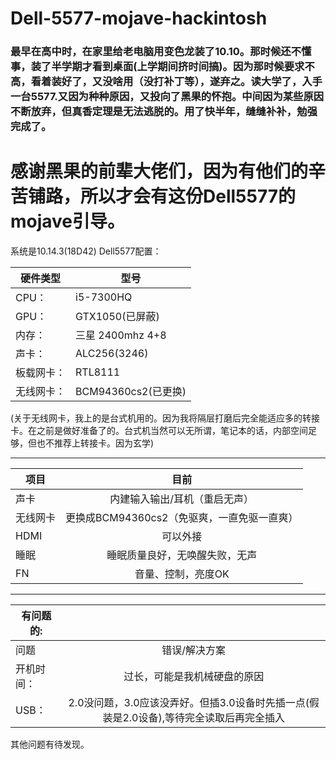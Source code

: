 # Dell-5577-mojave-hackintosh
### 最早在高中时，在家里给老电脑用变色龙装了10.10。那时候还不懂事，装了半学期才看到桌面(上学期间挤时间搞)。因为那时候要求不高，看着装好了，又没啥用（没打补丁等），遂弃之。读大学了，入手一台5577.又因为种种原因，又投向了黑果的怀抱。中间因为某些原因不断放弃，但真香定理是无法逃脱的。用了快半年，缝缝补补，勉强完成了。

# 感谢黑果的前辈大佬们，因为有他们的辛苦铺路，所以才会有这份Dell5577的mojave引导。 
系统是10.14.3(18D42)
Dell5577配置： 

 |硬件类型|型号|
 |---- | ----- |
|CPU：|i5-7300HQ|
|GPU：|GTX1050(已屏蔽)|
|内存：|三星 2400mhz 4+8|
|声卡：|ALC256(3246)|
|板载网卡：|RTL8111    |
|无线网卡：|BCM94360cs2(已更换)    |

 (关于无线网卡，我上的是台式机用的。因为我将隔层打磨后完全能适应多的转接卡。在之前是做好准备了的。台式机当然可以无所谓，笔记本的话，内部空间足够，但也不推荐上转接卡。因为玄学)
 
------------------------------------------------------------
 
| 项目        | 目前           |
| ------------- |:-------------:|
| 声卡      |内建输入输出/耳机（重启无声） |
|  无线网卡  | 更换成BCM94360cs2（免驱爽，一直免驱一直爽）      |
|  HDMI   | 可以外接    |
|  睡眠   | 睡眠质量良好，无唤醒失败，无声    |
|  FN   |音量、控制，亮度OK   |


------------------------------------------------------------
  
|有问题的: |  |
| ------------- |:-------------:|
|  问题  | 错误/解决方案 |
|  开机时间： | 过长，可能是我机械硬盘的原因    |
|  USB： | 2.0没问题，3.0应该没弄好。但插3.0设备时先插一点(假装是2.0设备),等待完全读取后再完全插入   |

其他问题有待发现。
